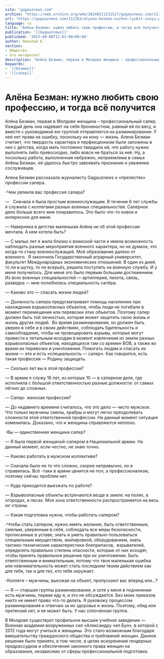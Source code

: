 ```yaml
---
site: "gagauznews.com"
archive: "https://web.archive.org/web/20240211231527/gagauznews.com/112363/alyona-bezman-nuzhno-lyubit-svoyu-professiyu-i-togda-vsyo-poluchitsya.html"
url: "https://gagauznews.com/112363/alyona-bezman-nuzhno-lyubit-svoyu-professiyu-i-togda-vsyo-poluchitsya.html"
language: ru
title: "Алёна Безман: нужно любить свою профессию, и тогда всё получится"
publication: '[[Gagauznews]]'
published: '2023-09-08T12:03:06+00:00'
author: Николай К.
section:
- Общество
- Это интересно!
description: "Алёна Безман, первая в Молдове женщина – профессиональный сапер. Каждый день она надевает на себя бронекостюм, равный ей по весу, и вместе с руководимой ею группой отправляется на разминирование. У неё нет права на ошибку, поскольку на кону — жизнь. Алена Безман считает, что твердость характера и перфекционизм были заложены в нее с детства, когда мать постоянно твердила ей, что работу нужно выполнять либо превосходно, либо вовсе не браться за неё. Ну, а поскольку работа, выполненная небрежно, неприемлема в семье Алёны Безман, ей удалось быстро завоевать признание и уважение сослуживцев. Алена Безман рассказала журналисту Gagauznews о «прелестях» профессии сапера. -Чем […]"
keywords:
- '[[Безман]]'
- '[[сапер]]'
---
```


# Алёна Безман: нужно любить свою профессию, и тогда всё получится

Алёна Безман, первая в Молдове женщина – профессиональный сапер. Каждый день она надевает на себя бронекостюм, равный ей по весу, и вместе с руководимой ею группой отправляется на разминирование. У неё нет права на ошибку, поскольку на кону — жизнь. Алена Безман считает, что твердость характера и перфекционизм были заложены в нее с детства, когда мать постоянно твердила ей, что работу нужно выполнять либо превосходно, либо вовсе не браться за неё. Ну, а поскольку работа, выполненная небрежно, неприемлема в семье Алёны Безман, ей удалось быстро завоевать признание и уважение сослуживцев.

Алена Безман рассказала журналисту Gagauznews о «прелестях» профессии сапера.

-Чем увлекла вас профессия сапера?

—   Сначала я была простым военнослужащим. В течение 6 лет службы я служила с коллегами разных военных специальностей. Саперное дело больше всего мне понравилось. Это было что-то новое и интересное для меня.

— Наверняка в детстве маленькая Алёна не об этой профессии мечтала. А кем хотела быть?

— С малых лет я жила близко к воинской части и имела возможность наблюдать разные мероприятия военного характера, но не думала, что когда-то стану военнослужащей. Моё образование далеко от военного.  Я закончила Государственный аграрный университет, факультет Международных экономических отношений. В один из дней, то ли в шутку, то ли всерьёз, решила поступить на военную службу. И у меня получилось. Для меня это было первым большим достижением. Из всех военных специальностей — артиллерия, пехота, связь, разведка — мне полюбилась специальность сапёра.

— Каково это — спасать жизни людей?

— Должность сапера предусматривает помощь населению при нахождении взрывоопасных объектов, чтобы люди не погибали в момент перемещения или перевозки этих объектов. Поэтому сапер должен быть той личностью, которая может защитить свою жизнь и жизнь других людей.  Во время разминирования, он должен быть уверен в себе и в своих действиях, соблюдать бдительность и самообладание, чтобы не провоцировать взрывы, которые могут привести к летальным исходам в момент извлечения из земли разных взрывоопасных объектов, находящихся там со времен ВОВ, а также во время их перевозки и уничтожения. Помогать людям и спасать их жизни — это и есть «специальность — сапер». Как говорится, есть такая профессия — Родину защищать.

— Сколько лет вы в этой профессии?

— В армии я служу 16 лет, из которых 10 — в саперном деле, где исполняла с большой ответственностью разные должности: от самых лёгких до сложных.

— Сапер- женская профессия?

— До недавнего времени считалось, что это дело — чисто мужское. Что только мужчины смелы, храбры и могут легко преодолевать сложности этой ответственной профессии. На данный момент ситуация изменилась. Доказано, что и женщины справляются неплохо.

-Вы — единственная женщина сапер?

— Я была первой женщиной-сапером в Национальной армии. На данный момент, если честно, не знаю точно.

— Каково работать в мужском коллективе?

— Сначала было не то что сложно, скорее непривычно, но я справилась. Всё -таки в армии ценится не пол, а профессионализм, поэтому сейчас проблем нет.

— Куда приходится выезжать по работе?

— Взрывоопасные объекты встречаются везде в земле: на полях, в огородах, в лесах. Моя зона ответственности распространяется на весь юг страны.

— Какая подготовка нужна, чтобы работать сапером?

-Чтобы стать сапером, нужно иметь желание, быть ответственным, смелым, уверенным в себе, соблюдать все меры безопасности, прописанные в уставе, знать и уметь правильно пользоваться специальным имуществом, экипировкой, оборудованием, знать тактико-технические характеристики боеприпасов,  взрывателей, определять правильно степень опасности, которые от них исходят, чтобы принять правильное решение при их уничтожении. Быть ответственным и внимательным, потому что твоя маленькая ошибка или невнимательность может стать последним твоим действием как для тебя, так и для тех, кто тебя окружает.

-Коллеги – мужчины, выезжая на объект, пропускают вас вперед или…?

— Я — старшая группы разминирования, и хотя у меня в подчинении есть мужчины, первая иду я, и это не обсуждается. Без моих приказов никто не имеет право что-то делать. Я руковожу процессом разминирования и отвечаю за их здоровье и жизнь. Поэтому, обид или претензий нет, и не может быть. У нас сплочённая группа.

В Молдове существует профильное высшее учебное заведение — Военная академия вооруженных сил «Александру чел Бун», в которой с 2012 года могут учиться и женщины. Это стало возможным благодаря вмешательству гражданского общества и требований женщин. Данное решение было принято, в том числе, в целях искоренения гендерных предрассудков и обеспечения законного права женщин на образование, независимо от сферы профессиональной подготовки.
